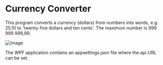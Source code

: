 # Currency Converter
This program converts a currency (dollars) from numbers into words, e.g. 25,10 to 'twenty-five dollars and ten cents'.
The maximum number is 999 999 999,99.

![image](https://user-images.githubusercontent.com/66086679/175829953-04dde26e-2bac-42c6-8acc-56dd85f6ab91.png)

The WPF application contains an appsettings.json file where the api URL can be set.
